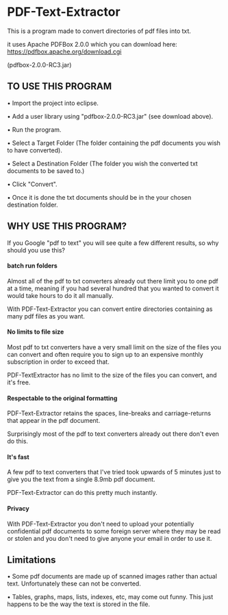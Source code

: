 # PDF-Text-Extractor

This is a program made to convert directories of pdf files into txt. 

it uses Apache PDFBox 2.0.0 which you can download here: https://pdfbox.apache.org/download.cgi 

(pdfbox-2.0.0-RC3.jar)

## TO USE THIS PROGRAM

• Import the project into eclipse.

• Add a user library using "pdfbox-2.0.0-RC3.jar" (see download above).

• Run the program.

• Select a Target Folder (The folder containing the pdf documents you wish to have converted).

• Select a Destination Folder (The folder you wish the converted txt documents to be saved to.)

• Click "Convert".

• Once it is done the txt documents should be in the your chosen destination folder.

## WHY USE THIS PROGRAM?

If you Google "pdf to text" you will see quite a few different results, so why should you use this?

#### batch run folders
  
Almost all of the pdf to txt converters already out there limit you to one pdf at a time, meaning if you had several hundred that you wanted to convert it would take hours to do it all manually.

With PDF-Text-Extractor you can convert entire directories containing as many pdf files as you want.

#### No limits to file size

Most pdf to txt converters have a very small limit on the size of the files you can convert and often require you to sign up to an expensive monthly subscription in order to exceed that.

PDF-TextExtractor has no limit to the size of the files you can convert, and it's free.

#### Respectable to the original formatting

PDF-Text-Extractor retains the spaces, line-breaks and carriage-returns that appear in the pdf document.

Surprisingly most of the pdf to text converters already out there don't even do this.

#### It's fast

A few pdf to text converters that I've tried took upwards of 5 minutes just to give you the text from a single 8.9mb pdf document.

PDF-Text-Extractor can do this pretty much instantly.

#### Privacy

With PDF-Text-Extractor you don't need to upload your potentially confidential pdf documents to some foreign server where they may be read or stolen and you don't need to give anyone your email in order to use it.

## Limitations
 
• Some pdf documents are made up of scanned images rather than actual text. Unfortunately these can not be converted.

• Tables, graphs, maps, lists, indexes, etc, may come out funny. This just happens to be the way the text is stored in the file.





